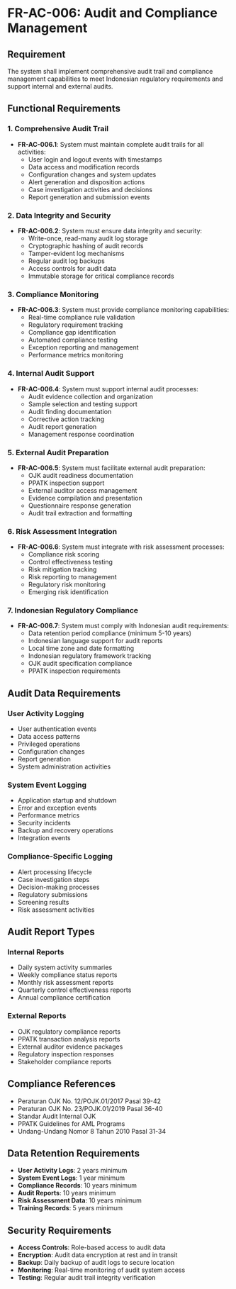 # FR-AC-006: Audit and Compliance Management

## Requirement
The system shall implement comprehensive audit trail and compliance management capabilities to meet Indonesian regulatory requirements and support internal and external audits.

## Functional Requirements

### 1. Comprehensive Audit Trail
- **FR-AC-006.1**: System must maintain complete audit trails for all activities:
  - User login and logout events with timestamps
  - Data access and modification records
  - Configuration changes and system updates
  - Alert generation and disposition actions
  - Case investigation activities and decisions
  - Report generation and submission events

### 2. Data Integrity and Security
- **FR-AC-006.2**: System must ensure data integrity and security:
  - Write-once, read-many audit log storage
  - Cryptographic hashing of audit records
  - Tamper-evident log mechanisms
  - Regular audit log backups
  - Access controls for audit data
  - Immutable storage for critical compliance records

### 3. Compliance Monitoring
- **FR-AC-006.3**: System must provide compliance monitoring capabilities:
  - Real-time compliance rule validation
  - Regulatory requirement tracking
  - Compliance gap identification
  - Automated compliance testing
  - Exception reporting and management
  - Performance metrics monitoring

### 4. Internal Audit Support
- **FR-AC-006.4**: System must support internal audit processes:
  - Audit evidence collection and organization
  - Sample selection and testing support
  - Audit finding documentation
  - Corrective action tracking
  - Audit report generation
  - Management response coordination

### 5. External Audit Preparation
- **FR-AC-006.5**: System must facilitate external audit preparation:
  - OJK audit readiness documentation
  - PPATK inspection support
  - External auditor access management
  - Evidence compilation and presentation
  - Questionnaire response generation
  - Audit trail extraction and formatting

### 6. Risk Assessment Integration
- **FR-AC-006.6**: System must integrate with risk assessment processes:
  - Compliance risk scoring
  - Control effectiveness testing
  - Risk mitigation tracking
  - Risk reporting to management
  - Regulatory risk monitoring
  - Emerging risk identification

### 7. Indonesian Regulatory Compliance
- **FR-AC-006.7**: System must comply with Indonesian audit requirements:
  - Data retention period compliance (minimum 5-10 years)
  - Indonesian language support for audit reports
  - Local time zone and date formatting
  - Indonesian regulatory framework tracking
  - OJK audit specification compliance
  - PPATK inspection requirements

## Audit Data Requirements

### User Activity Logging
- User authentication events
- Data access patterns
- Privileged operations
- Configuration changes
- Report generation
- System administration activities

### System Event Logging
- Application startup and shutdown
- Error and exception events
- Performance metrics
- Security incidents
- Backup and recovery operations
- Integration events

### Compliance-Specific Logging
- Alert processing lifecycle
- Case investigation steps
- Decision-making processes
- Regulatory submissions
- Screening results
- Risk assessment activities

## Audit Report Types
### Internal Reports
- Daily system activity summaries
- Weekly compliance status reports
- Monthly risk assessment reports
- Quarterly control effectiveness reports
- Annual compliance certification

### External Reports
- OJK regulatory compliance reports
- PPATK transaction analysis reports
- External auditor evidence packages
- Regulatory inspection responses
- Stakeholder compliance reports

## Compliance References
- Peraturan OJK No. 12/POJK.01/2017 Pasal 39-42
- Peraturan OJK No. 23/POJK.01/2019 Pasal 36-40
- Standar Audit Internal OJK
- PPATK Guidelines for AML Programs
- Undang-Undang Nomor 8 Tahun 2010 Pasal 31-34

## Data Retention Requirements
- **User Activity Logs**: 2 years minimum
- **System Event Logs**: 1 year minimum
- **Compliance Records**: 10 years minimum
- **Audit Reports**: 10 years minimum
- **Risk Assessment Data**: 10 years minimum
- **Training Records**: 5 years minimum

## Security Requirements
- **Access Controls**: Role-based access to audit data
- **Encryption**: Audit data encryption at rest and in transit
- **Backup**: Daily backup of audit logs to secure location
- **Monitoring**: Real-time monitoring of audit system access
- **Testing**: Regular audit trail integrity verification